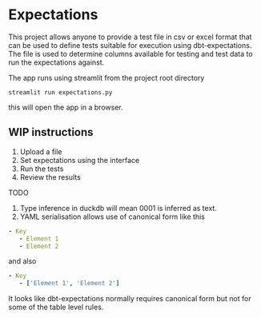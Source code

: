 # Expectations


This project allows anyone to provide a test file in csv or excel format that can be used to define tests suitable for execution using dbt-expectations. The file is used to determine columns available for testing and test data to run the expectations against.

The app runs using streamlit from the project root directory

```
streamlit run expectations.py
```

this will open the app in a browser.

## WIP instructions 
1. Upload a file
2. Set expectations using the interface
3. Run the tests 
4. Review the results

TODO

1. Type inference in duckdb will mean 0001 is inferred as text. 
2. YAML serialisation allows use of canonical form like this

```yaml
- Key
   - Element 1
   - Element 2
```
 and also 

```yaml
- Key
   - ['Element 1', 'Element 2']
```

It looks like dbt-expectations normally requires canonical form but not for some of the table level rules.